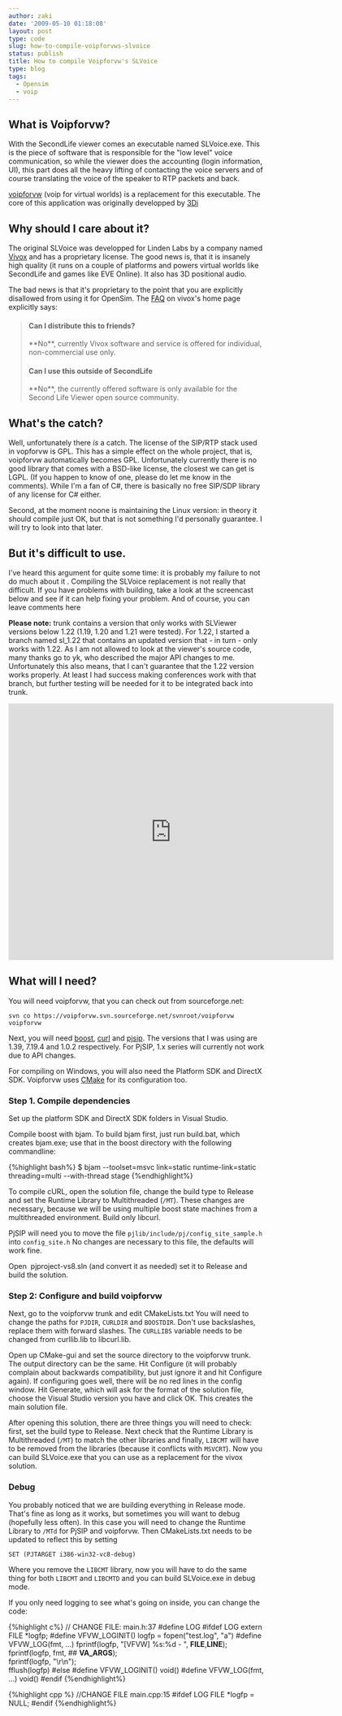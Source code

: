 ```yaml
---
author: zaki
date: '2009-05-10 01:18:08'
layout: post
type: code
slug: how-to-compile-voipforvws-slvoice
status: publish
title: How to compile Voipforvw's SLVoice
type: blog
tags:
  - Opensim
  - voip
---
```


## What is Voipforvw?

With the SecondLife viewer comes an executable named SLVoice.exe. This is the
piece of software that is responsible for the "low level" voice communication,
so while the viewer does the accounting (login information, UI), this part
does all the heavy lifting of contacting the voice servers and of course
translating the voice of the speaker to RTP packets and back.

[voipforvw](http://sourceforge.net/projects/voipforvw/)
(voip for virtual worlds) is a replacement for this executable.
The core of this application was originally developped by
[3Di](http://www.3di.jp/en/index.html)

## Why should I care about it?

The original SLVoice was developped for Linden Labs by a
company named [Vivox](http://www.vivox.com/) and has a proprietary license.
The good news is, that it is insanely high quality (it runs on a couple of
platforms and powers virtual worlds like SecondLife and games like EVE Online).
It also has 3D positional audio.

The bad news is that it's proprietary to
the point that you are explicitly disallowed from using it for OpenSim.
The [FAQ](http://www.vivox.com/open/faq.php) on vivox's home page explicitly says:

> <h4>Can I distribute this to friends?</h4>
> **No**, currently Vivox software and service is offered for individual, non-commercial use only.
>
> <h4>Can I use this outside of SecondLife</h4>
> **No**, the currently offered software is only available for the Second Life Viewer open source community.

## What's the catch?

Well, unfortunately there *is* a catch. The license of the SIP/RTP stack
used in vopforvw is GPL. This has a simple effect on the whole project, that
is, voipforvw automatically becomes GPL. Unfortunately currently there is no
good library that comes with a BSD-like license, the closest we can get is
LGPL. (If you happen to know of one, please do let me know in the comments).
While I'm a fan of C#, there is basically no free SIP/SDP library of any
license for C# either.

Second, at the moment noone is maintaining the Linux version: in theory it
should compile just OK, but that is not something I'd personally guarantee. I
will try to look into that later.

## But it's difficult to use.

I've heard this argument for quite some time: it is probably my failure to not do
much about it . Compiling the SLVoice replacement is not really that difficult. If
you have problems with building, take a look at the screencast below and see
if it can help fixing your problem. And of course, you can leave comments here

**Please note:** trunk contains a version that only works with SLViewer versions
below 1.22 (1.19, 1.20 and 1.21 were tested). For 1.22, I started a branch named
sl_1.22 that contains an updated version that - in turn - only works with 1.22.
As I am not allowed to look at the viewer's source code, many thanks go to yk,
who described the major API changes to me. Unfortunately this also means, that I can't
guarantee that the 1.22 version works properly. At least I had success making conferences
work with that branch, but further testing will be needed for it to be integrated
back into trunk.

<object classid="clsid:d27cdb6e-ae6d-11cf-96b8-444553540000" width="640" height="505" codebase="http://download.macromedia.com/pub/shockwave/cabs/flash/swflash.cab#version=6,0,40,0"><param name="allowFullScreen" value="true" /><param name="allowscriptaccess" value="always" /><param name="src" value="http://www.youtube.com/v/snEyl-hLhVo&amp;hl=en&amp;fs=1" /><param name="allowfullscreen" value="true" /><embed type="application/x-shockwave-flash" width="640" height="505" src="http://www.youtube.com/v/snEyl-hLhVo&amp;hl=en&amp;fs=1" allowscriptaccess="always" allowfullscreen="true"></embed></object>

## What will I need?

You will need voipforvw, that you can check out from sourceforge.net:

    svn co https://voipforvw.svn.sourceforge.net/svnroot/voipforvw voipforvw

Next, you will need [boost](http://www.boost.org/),
[curl](http://curl.haxx.se/download.html) and
[pjsip](http://www.pjsip.org/download.htm). The versions that I was using are
1.39, 7.19.4 and 1.0.2 respectively. For PjSIP, 1.x series will currently not
work due to API changes.

For compiling on Windows, you will also need the Platform SDK and DirectX SDK.
Voipforvw uses [CMake](http://www.cmake.org/cmake/resources/software.html) for
its configuration too.

### Step 1. Compile dependencies

Set up the platform SDK and DirectX SDK folders in Visual Studio.

Compile boost with bjam. To build bjam first, just run build.bat, which
creates bjam.exe; use that in the boost directory with the following
commandline:

{%highlight bash%}
$ bjam --toolset=msvc link=static runtime-link=static threading=multi --with-thread stage
{%endhighlight%}

To compile cURL, open the solution file, change the build type to Release and
set the Runtime Library to Multithreaded (`/MT`). These changes are necessary,
because we will be using multiple boost state machines from a multithreaded
environment. Build only libcurl.

PjSIP will need you to move the file `pjlib/include/pj/config_site_sample.h`
into `config_site.h` No changes are necessary to this file, the defaults will
work fine.

Open  pjproject-vs8.sln (and convert it as needed) set it to Release and build
the solution.

### Step 2: Configure and build voipforvw

Next, go to the voipforvw trunk and edit CMakeLists.txt You will need to
change the paths for `PJDIR`, `CURLDIR` and `BOOSTDIR`. Don't use backslashes,
replace them with forward slashes. The `CURLLIBS` variable needs to be changed
from curllib.lib to libcurl.lib.

Open up CMake-gui and set the source directory to the voipforvw trunk. The
output directory can be the same. Hit Configure (it will probably complain
about backwards compatibility, but just ignore it and hit Configure again). If
configuring goes well, there will be no red lines in the config window. Hit
Generate, which will ask for the format of the solution file, choose the Visual
Studio version you have and click OK. This creates the main solution file.

After opening this solution, there are three things you will need to check:
first, set the build type to Release. Next check that the Runtime Library is
Multithreaded (`/MT`) to match the other libraries and finally, `LIBCMT` will have
to be removed from the libraries (because it conflicts with `MSVCRT`). Now you
can build SLVoice.exe that you can use as a replacement for the vivox
solution.

### Debug

You probably noticed that we are building everything in Release mode. That's
fine as long as it works, but sometimes you will want to debug (hopefully less
often). In this case you will need to change the Runtime Library to `/MTd` for
PjSIP and voipforvw. Then CMakeLists.txt needs to be updated to reflect this
by setting

`SET (PJTARGET i386-win32-vc8-debug)`

Where you remove the `LIBCMT` library, now you will have to do the same thing
for both `LIBCMT` and `LIBCMTD` and you can build SLVoice.exe in debug mode.

If you only need logging to see what's going on inside, you can change the
code:

{%highlight c%}
// CHANGE FILE: main.h:37
#define LOG
#ifdef LOG
extern FILE *logfp;
#define VFVW_LOGINIT()     logfp = fopen("test.log", "a")
#define VFVW_LOG(fmt, ...) fprintf(logfp, "[VFVW] %s:%d - ", __FILE__,__LINE__); \
                           fprintf(logfp, fmt, ## __VA_ARGS__); \
                           fprintf(logfp, "\r\n"); \
                           fflush(logfp)
#else
#define VFVW_LOGINIT()     void()
#define VFVW_LOG(fmt, ...) void()
#endif
{%endhighlight%}

{%highlight cpp %}
//CHANGE FILE main.cpp:15
#ifdef LOG
FILE *logfp = NULL;
#endif
{%endhighlight%}

